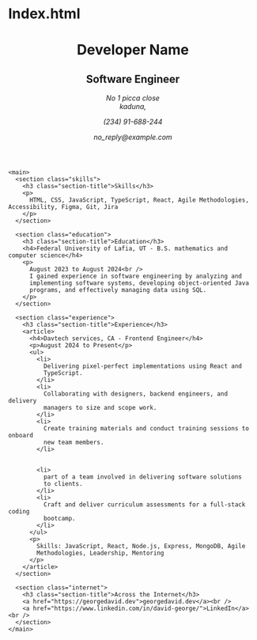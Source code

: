 # Index.html
<!DOCTYPE html>
<html lang="en">
  <head>
    <meta charset="UTF-8" />
    <meta name="viewport" content="width=device-width, initial-scale=1.0" />
    <title>George David - Software Engineer</title>
    <!-- SEO Meta Tags -->
    <meta name="description" content="Single Page CV of George David, a Software Engineer." />
    <meta name="keywords" content="Frontend Developer, HTML, CSS, JavaScript, Resume, Web Development" />
    <meta name="author" content="George David" />
    <!-- Open Graph Meta Tags -->
    <meta property="og:title" content="George David- Software Engineer" />
    <meta property="og:description" content="Single Page CV of George David, a Software Engineer." />
    <meta property="og:image" content="https://res.cloudinary.com/duidrgg1k/image/upload/v1725421776/male-technologist_n0fbey.png" />
    <meta property="og:type" content="website" />
    <meta property="og:url" content="https://georgedavid.dev" />
    <!-- Favicon -->
    <link rel="icon" href="https://georgedavid.dev/favicon.ico" type="image/x-icon" />
  </head>

  <body>
    <header>
      <h1>Developer Name</h1>
      <h2>Software Engineer</h2>
      <div class="contact-info">
        <address>
          No 1 picca close<br />
          kaduna, 
          <p>(234) 91-688-244</p>
          <p>no_reply@example.com</p>
        </address>
      </div>
    </header>

    <main>
      <section class="skills">
        <h3 class="section-title">Skills</h3>
        <p>
          HTML, CSS, JavaScript, TypeScript, React, Agile Methodologies, Accessibility, Figma, Git, Jira
        </p>
      </section>

      <section class="education">
        <h3 class="section-title">Education</h3>
        <h4>Federal University of Lafia, UT - B.S. mathematics and computer science</h4>
        <p>
          August 2023 to August 2024<br />
          I gained experience in software engineering by analyzing and
          implementing software systems, developing object-oriented Java
          programs, and effectively managing data using SQL.
        </p>
      </section>

      <section class="experience">
        <h3 class="section-title">Experience</h3>
        <article>
          <h4>Davtech services, CA - Frontend Engineer</h4>
          <p>August 2024 to Present</p>
          <ul>
            <li>
              Delivering pixel-perfect implementations using React and
              TypeScript.
            </li>
            <li>
              Collaborating with designers, backend engineers, and delivery
              managers to size and scope work.
            </li>
            <li>
              Create training materials and conduct training sessions to onboard
              new team members.
            </li>

          
            <li>
              part of a team involved in delivering software solutions
              to clients.
            </li>
            <li>
              Craft and deliver curriculum assessments for a full-stack coding
              bootcamp.
            </li>
          </ul>
          <p>
            Skills: JavaScript, React, Node.js, Express, MongoDB, Agile
            Methodologies, Leadership, Mentoring
          </p>
        </article>
      </section>

      <section class="internet">
        <h3 class="section-title">Across the Internet</h3>
        <a href="https://georgedavid.dev">georgedavid.dev</a><br />
        <a href="https://www.linkedin.com/in/david-george/">LinkedIn</a><br />
      </section>
    </main>
  </body>
</html>
